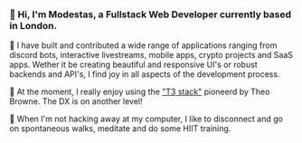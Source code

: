 ### 👋 Hi, I'm Modestas, a Fullstack Web Developer currently based in London.

🧰 I have built and contributed a wide range of applications ranging from discord bots, interactive livestreams, mobile apps, crypto projects and SaaS apps. Wether it be creating beautiful and responsive UI's or robust backends and API's, I find joy in all aspects of the development process.

🔭 At the moment, I really enjoy using the ["T3 stack"](https://create.t3.gg/) pioneerd by Theo Browne. The DX is on another level!

🍃 When I'm not hacking away at my computer, I like to disconnect and go on spontaneous walks, meditate and do some HIIT training. 

<!--
**KModestas2/KModestas2** is a ✨ _special_ ✨ repository because its `README.md` (this file) appears on your GitHub profile.

Here are some ideas to get you started:

- 🔭 I’m currently working on ...
- 🌱 I’m currently learning ...
- 👯 I’m looking to collaborate on ...
- 🤔 I’m looking for help with ...
- 💬 Ask me about ...
- 📫 How to reach me: ...riety of fu
- 😄 Pronouns: ...
- ⚡ Fun fact: ...
-->
